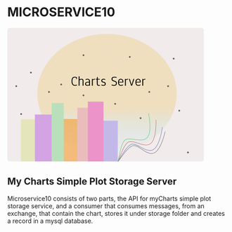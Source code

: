 # MICROSERVICE10

![ChartsLogo](ChartLogo.png)

## My Charts Simple Plot Storage Server

Microservice10 consists of two parts, the API for myCharts simple plot storage service, and a consumer that consumes messages, from an exchange, that contain the chart, stores it under storage folder and creates a record in a mysql database.

